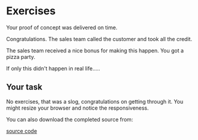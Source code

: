 # Exercises

Your proof of concept was delivered on time.

Congratulations.  The sales team called the customer and took all the credit.

The sales team received a nice bonus for making this happen.  You got a pizza party.

If only this didn't happen in real life.....

## Your task

No exercises, that was a slog, congratulations on getting through it.  You might resize your browser and notice the responsiveness.

You can also download the completed source from:

[source code](./archive/js-playlist-1.0.1.zip)

